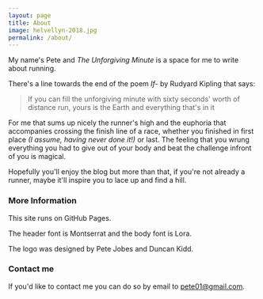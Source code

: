 ```yaml
---
layout: page
title: About
image: helvellyn-2018.jpg
permalink: /about/
---
```


My name's Pete and *The Unforgiving Minute* is a space for me to write about running.  

There's a line towards the end of the poem *If-* by Rudyard Kipling that says:

> If you can fill the unforgiving minute with sixty seconds' worth of distance run, yours is the Earth and everything that's in it

For me that sums up nicely the runner's high and the euphoria that accompanies crossing the finish line of a race, whether you finished in first place *(I assume, having never done it!)* or last. The feeling that you wrung everything you had to give out of your body and beat the challenge infront of you is magical.

Hopefully you'll enjoy the blog but more than that, if you're not already a runner, maybe it'll inspire you to lace up and find a hill.

### More Information

This site runs on GitHub Pages.

The header font is Montserrat and the body font is Lora.

The logo was designed by Pete Jobes and Duncan Kidd.

### Contact me

If you'd like to contact me you can do so by email to [pete01@gmail.com](mailto:pete01@gmail.com). 
